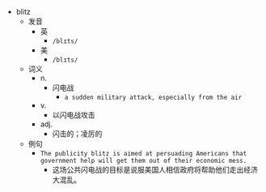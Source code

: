 - blitz
  - 发音
    - 英
      - `/blɪts/`
    - 美
      - `/blɪts/`
  - 词义
    - n.
      - 闪电战
        - `a sudden military attack, especially from the air`
    - v.
      - 以闪电战攻击
    - adj.
      - 闪击的；凌厉的
  - 例句
    - `The publicity blitz is aimed at persuading Americans that government help will get them out of their economic mess.`
      - 这场公共闪电战的目标是说服美国人相信政府将帮助他们走出经济大混乱。

